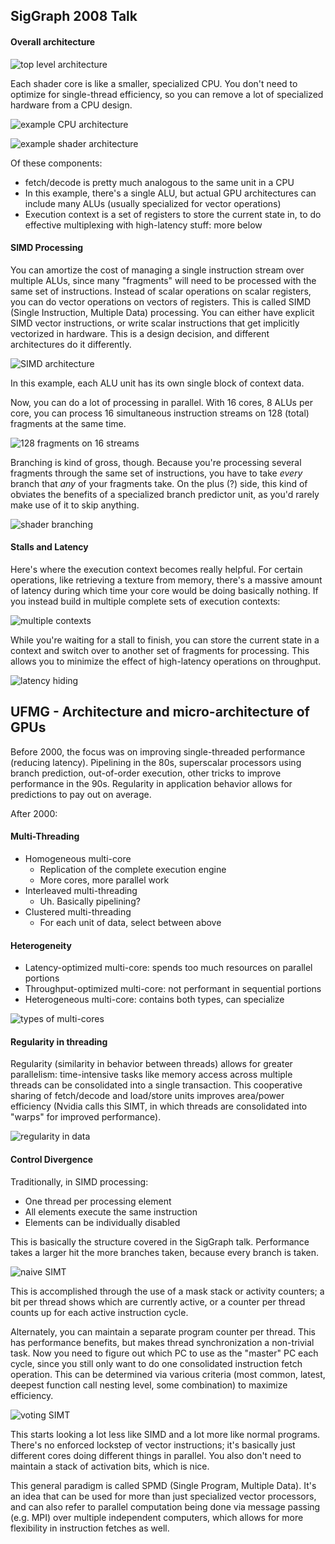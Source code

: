 ## SigGraph 2008 Talk

#### Overall architecture

![top level architecture](siggraph_gpu_overall.PNG)

Each shader core is like a smaller, specialized CPU. You don't need to optimize for single-thread efficiency, so you can remove a lot of specialized hardware from a CPU design.

![example CPU architecture](siggraph_cpu_design.PNG)

![example shader architecture](siggraph_slimmed_design.PNG)

Of these components:

- fetch/decode is pretty much analogous to the same unit in a CPU
- In this example, there's a single ALU, but actual GPU architectures can include many ALUs (usually specialized for vector operations)
- Execution context is a set of registers to store the current state in, to do effective multiplexing with high-latency stuff: more below

#### SIMD Processing

You can amortize the cost of managing a single instruction stream over multiple ALUs, since many "fragments" will need to be processed with the same set of instructions. Instead of scalar operations on scalar registers, you can do vector operations on vectors of registers. This is called SIMD (Single Instruction, Multiple Data) processing. You can either have explicit SIMD vector instructions, or write scalar instructions that get implicitly vectorized in hardware. This is a design decision, and different architectures do it differently.

![SIMD architecture](siggraph_multi_alu.PNG)

In this example, each ALU unit has its own single block of context data.

Now, you can do a lot of processing in parallel. With 16 cores, 8 ALUs per core, you can process 16 simultaneous instruction streams on 128 (total) fragments at the same time.

![128 fragments on 16 streams](siggraph_16_8_parallel.PNG)

Branching is kind of gross, though. Because you're processing several fragments through the same set of instructions, you have to take *every* branch that *any* of your fragments take. On the plus (?) side, this kind of obviates the benefits of a specialized branch predictor unit, as you'd rarely make use of it to skip anything.

![shader branching](siggraph_shader_branch.PNG)

#### Stalls and Latency

Here's where the execution context becomes really helpful. For certain operations, like retrieving a texture from memory, there's a massive amount of latency during which time your core would be doing basically nothing. If you instead build in multiple complete sets of execution contexts:

![multiple contexts](siggraph_multi_context.PNG)

While you're waiting for a stall to finish, you can store the current state in a context and switch over to another set of fragments for processing. This allows you to minimize the effect of high-latency operations on throughput.

![latency hiding](siggraph_latency_hiding.PNG)

## UFMG - Architecture and micro-architecture of GPUs

Before 2000, the focus was on improving single-threaded performance (reducing latency). Pipelining in the 80s, superscalar processors using branch prediction, out-of-order execution, other tricks to improve performance in the 90s. Regularity in application behavior allows for predictions to pay out on average.

After 2000:

#### Multi-Threading
- Homogeneous multi-core
  - Replication of the complete execution engine
  - More cores, more parallel work
- Interleaved multi-threading
  - Uh. Basically pipelining?
- Clustered multi-threading
  - For each unit of data, select between above

#### Heterogeneity
- Latency-optimized multi-core: spends too much resources on parallel portions
- Throughput-optimized multi-core: not performant in sequential portions
- Heterogeneous multi-core: contains both types, can specialize

![types of multi-cores](ufmg_heterogeneity.PNG)

#### Regularity in threading

Regularity (similarity in behavior between threads) allows for greater parallelism: time-intensive tasks like memory access across multiple threads can be consolidated into a single transaction. This cooperative sharing of fetch/decode and load/store units improves area/power efficiency (Nvidia calls this SIMT, in which threads are consolidated into "warps" for improved performance).

![regularity in data](ufmg_regularity.PNG)

#### Control Divergence

Traditionally, in SIMD processing:

- One thread per processing element
- All elements execute the same instruction
- Elements can be individually disabled

This is basically the structure covered in the SigGraph talk. Performance takes a larger hit the more branches taken, because every branch is taken.

![naive SIMT](ufmg_SIMT.PNG)

This is accomplished through the use of a mask stack or activity counters; a bit per thread shows which are currently active, or a counter per thread counts up for each active instruction cycle.

Alternately, you can maintain a separate program counter per thread. This has performance benefits, but makes thread synchronization a non-trivial task. Now you need to figure out which PC to use as the "master" PC each cycle, since you still only want to do one consolidated instruction fetch operation. This can be determined via various criteria (most common, latest, deepest function call nesting level, some combination) to maximize efficiency.

![voting SIMT](ufmg_SIMT_voting.PNG)

This starts looking a lot less like SIMD and a lot more like normal programs. There's no enforced lockstep of vector instructions; it's basically just different cores doing different things in parallel. You also don't need to maintain a stack of activation bits, which is nice.

This general paradigm is called SPMD (Single Program, Multiple Data). It's an idea that can be used for more than just specialized vector processors, and can also refer to parallel computation being done via message passing (e.g. MPI) over multiple independent computers, which allows for more flexibility in instruction fetches as well.
